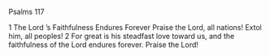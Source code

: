 Psalms 117

1	The Lord ’s Faithfulness Endures Forever Praise the Lord, all nations! Extol him, all peoples!
2	For great is his steadfast love toward us, and the faithfulness of the Lord endures forever. Praise the Lord!

